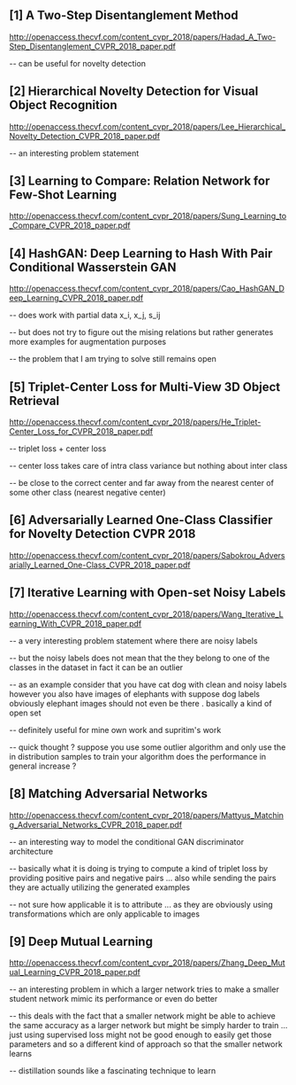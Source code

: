 
[1] A Two-Step Disentanglement Method
---------------------------------

http://openaccess.thecvf.com/content_cvpr_2018/papers/Hadad_A_Two-Step_Disentanglement_CVPR_2018_paper.pdf

-- can be useful for novelty detection


[2] Hierarchical Novelty Detection for Visual Object Recognition
---------------------------------

http://openaccess.thecvf.com/content_cvpr_2018/papers/Lee_Hierarchical_Novelty_Detection_CVPR_2018_paper.pdf

-- an interesting problem statement

[3] Learning to Compare: Relation Network for Few-Shot Learning
---------------------------------

http://openaccess.thecvf.com/content_cvpr_2018/papers/Sung_Learning_to_Compare_CVPR_2018_paper.pdf


[4] HashGAN: Deep Learning to Hash With Pair Conditional Wasserstein GAN
-----------------------------------------------------------------------

http://openaccess.thecvf.com/content_cvpr_2018/papers/Cao_HashGAN_Deep_Learning_CVPR_2018_paper.pdf

-- does work with partial data x_i, x_j, s_ij

-- but does not try to figure out the mising relations but rather generates more examples for augmentation purposes

-- the problem that I am trying to solve still remains open


[5] Triplet-Center Loss for Multi-View 3D Object Retrieval
-----------------------------------------------------------------------

http://openaccess.thecvf.com/content_cvpr_2018/papers/He_Triplet-Center_Loss_for_CVPR_2018_paper.pdf

-- triplet loss + center loss 

-- center loss takes care of intra class variance but nothing about inter class

-- be close to the correct center and far away from the nearest center of some other class (nearest negative center)

[6]  Adversarially Learned One-Class Classifier for Novelty Detection CVPR 2018  
-----------------------------------------------------------------------

http://openaccess.thecvf.com/content_cvpr_2018/papers/Sabokrou_Adversarially_Learned_One-Class_CVPR_2018_paper.pdf


[7] Iterative Learning with Open-set Noisy Labels
-----------------------------------------------------------------------

http://openaccess.thecvf.com/content_cvpr_2018/papers/Wang_Iterative_Learning_With_CVPR_2018_paper.pdf

-- a very interesting problem statement where there are noisy labels

-- but the noisy labels does not mean that the they belong to one of the classes in the dataset in fact it can be an outlier 

-- as an example consider that you have cat dog with clean and noisy labels however you also have images of elephants with suppose dog labels obviously elephant images should not even be there . basically a kind of open set

-- definitely useful for mine own work and supritim's work

-- quick thought ? suppose you use some outlier algorithm and only use the in distribution samples to train your algorithm does the performance in general increase ?

[8] Matching Adversarial Networks
-----------------------------------------------------------------------

http://openaccess.thecvf.com/content_cvpr_2018/papers/Mattyus_Matching_Adversarial_Networks_CVPR_2018_paper.pdf

-- an interesting way to model the conditional GAN discriminator architecture

-- basically what it is doing is trying to compute a kind of triplet loss by providing positive pairs and negative pairs ... also while sending the pairs they are actually utilizing the generated examples 

-- not sure how applicable it is to attribute ... as they are obviously using transformations which are only applicable to images 


[9] Deep Mutual Learning
-----------------------------------------------------------------------

http://openaccess.thecvf.com/content_cvpr_2018/papers/Zhang_Deep_Mutual_Learning_CVPR_2018_paper.pdf

-- an interesting problem in which a larger network tries to make a smaller student network mimic its performance or even do better

-- this deals with the fact that a smaller network might be able to achieve the same accuracy as a larger network but might be simply harder to train ... just using supervised loss might not be good enough to easily get those parameters and so a different kind of approach so that the smaller network learns 

-- distillation sounds like a fascinating technique to learn






















